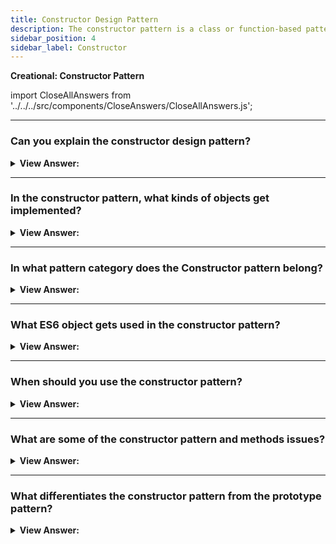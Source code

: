 ```yaml
---
title: Constructor Design Pattern
description: The constructor pattern is a class or function-based pattern used in the creation of specific types of objects.
sidebar_position: 4
sidebar_label: Constructor
---
```


**Creational: Constructor Pattern**

import CloseAllAnswers from '../../../src/components/CloseAnswers/CloseAllAnswers.js';

<CloseAllAnswers />

---

### Can you explain the constructor design pattern?

<details className='answer'>
  <summary>
    <strong>View Answer:</strong>
  </summary>
  <div>
    <div>
      <strong>Interview Response:</strong> The constructor pattern is a design pattern that uses a class or function to create unique types of objects. A constructor is a one-of-a-kind method for initializing a newly created object after allocated memory.<br/><br/>Constructor patterns are among the most fundamental, extensively used, and modern JavaScript patterns. The objective of this pattern, as hinted by the name, is to facilitate constructor creation.
    </div><br />
  </div>
</details>

---

### In the constructor pattern, what kinds of objects get implemented?

<details className='answer'>
  <summary>
    <strong>View Answer:</strong>
  </summary>
  <div>
    <div>
      <strong>Interview Response:</strong> The two types of objects used in the constructor pattern include classes and traditional functions.
    </div><br />

  <div><strong className="codeExample">Code Example:</strong> Traditional "function" based syntax<br /><br />

  <div></div>

```js
//  a) Traditional "function" based syntax

function Person(name, age) {
  this.name = name;
  this.age = age;
  this.getDetails = function () {
    console.log(`${this.name} is ${this.age} years old!`);
  };
}
```

  </div>

  <br />
  <div><strong className="codeExample">Code Example:</strong> ES6 "class" syntax<br /><br />

  <div></div>

```js
// ES6 "class" syntax

class Person {
  constructor(name, age) {
    this.name = name;
    this.age = age;
    this.getDetails = function () {
      console.log(`${this.name} is ${this.age} years old!`);
    };
  }
}

//Creating new instance of Person
const personOne = new Person('John', 20);
personOne.getDetails();

// Output - “John is 20 years old!”
```

  </div>

  </div>
</details>

---

### In what pattern category does the Constructor pattern belong?

<details>
  <summary>
    <strong>View Answer:</strong>
  </summary>
  <div>
    <div>
      <strong>Interview Response:</strong> The Constructor pattern belongs to the Creational design pattern category.
    </div>
  </div>
</details>

---

### What ES6 object gets used in the constructor pattern?

<details>
  <summary>
    <strong>View Answer:</strong>
  </summary>
  <div>
    <div>
      <strong>Interview Response:</strong> The ES6 object used in the constructor pattern is a class object.
    </div>
  </div>
</details>

---

### When should you use the constructor pattern?

<details>
  <summary>
    <strong>View Answer:</strong>
  </summary>
  <div>
    <div>
      <strong>Interview Response:</strong> You can use the Constructor Pattern when you want to create multiple instances of the same object. The constructor pattern is typical in libraries and plugins.
    </div>
  </div>
</details>

---

### What are some of the constructor pattern and methods issues?

<details className='answer'>
  <summary>
    <strong>View Answer:</strong>
  </summary>
  <div>
    <div>
      <strong>Interview Response:</strong> When building constructors, you should be aware of object duplication resulting in a new instance. The repetition can be caused by using methods when building prototypes and returning false results when checking instance equality.
    </div><br />

  <div><strong className="codeExample">Code Example:</strong><br /><br />

  <div></div>

```js
function Phone(brand, model, countryDesignedIn, countryMadein) {
  this.brand = brand;
  this.model = model;
  this.countryDesignedIn = countryDesignedIn;
  this.countryMadein = countryMadein;

  this.toString = function () {
    return `${this.brand} ${this.model} manufactured in ${this.countryMadein}`;
  };
}

Phone.prototype.toStringAlt = function () {
  return `${this.brand} ${this.model} designed in ${this.countryDesignedIn}`;
};

yourPhone = new Phone('Nokia', '3310', 'Denmark', 'Denmark');
myPhone = new Phone('iPhone', '7', 'USA', 'China');

// Test if toString method works
console.log(yourPhone.toString()); // Output: Nokia 3310 manufactured in Denmark
console.log(myPhone.toString()); // Output: iPhone 7 manufactured in China

// Test if toString function are not duplicated (let's say the same object)
console.log(
  `toString functions are the same object: ${
    yourPhone.toString === myPhone.toString
  }`
);

// Test if toStringAlt method works
console.log(yourPhone.toStringAlt()); // Output: Nokia 3310 designed in Denmark
console.log(myPhone.toStringAlt()); // Output: iPhone 7 designed in USA

// Test if toStringAlt function are not duplicated (let's say the same object)
console.log(
  `toStringAlt functions are the same object: ${
    yourPhone.toStringAlt === myPhone.toStringAlt
  }`
);
// Output: toStringAlt functions are the same object: true

// Checking Instance Equality
console.log(yourPhone === myPhone); // false
```

  </div>

  </div>
</details>

---

### What differentiates the constructor pattern from the prototype pattern?

<details>
  <summary>
    <strong>View Answer:</strong>
  </summary>
  <div>
    <div>
      <strong>Interview Response:</strong> The primary difference between the constructor and prototype pattern is the reusability of components.
    </div><br />
    <strong>Constructor Pattern:</strong><br />
    When you create a new constructor, it creates a new instance of everything, and any changes made to the instantiated object do not affect the others.<br /><br />
    <strong>Prototype Pattern:</strong><br />
    Creating a new object using the prototype reuses the logic, and any change to the prototype chain affects everyone else.
    <div>
    </div>
  </div>
</details>
